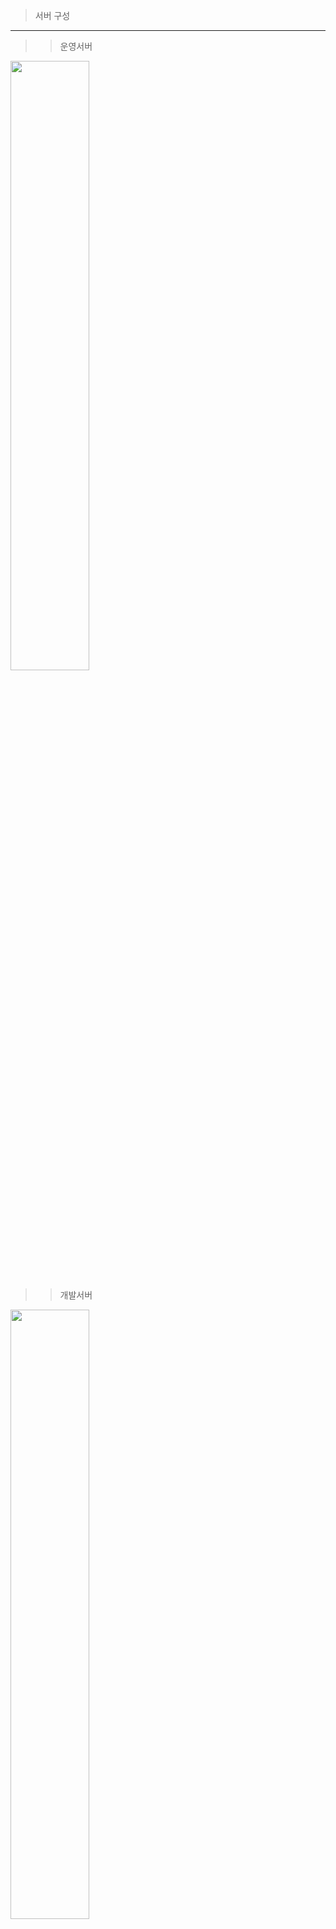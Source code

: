 >서버 구성
---
>> 운영서버

<img src="./img/운영서버구성.png" width="50%" height="50%"/>

>> 개발서버

<img src="./img/개발서버구성.png" width="50%" height="50%"/>


>로그인처리
---
>> DB 확인 -> SSO 초기화/인증 -> 세션에 komsaUserVo 형태로 데이터를 넣음
>> 인증 확인은 세션에서 확인
```java
//helper 호출
KomsaUserVO komsaUserVO = (KomsaUserVO) KomsaUserHelper.getAuthenticatedUser();
```
```java
//helper 내부
public static Object getAuthenticatedUser() {
    if (cmnComUserService.getAuthenticatedUser() == null) {
        return new KomsaUserVO();
    }
    return cmnComUserService.getAuthenticatedUser();
}
```
```java
//세션 확인
public Object getAuthenticatedUser() {
    return RequestContextHolder.getRequestAttributes().getAttribute("komsaUserVO", RequestAttributes.SCOPE_SESSION);
}
```
>화면구성
---
>> 메인
>>> 메인메뉴 목록 : 메인메뉴 클릭 시 각 항목에 맞는 페이지로 이동
>>> 포틀릿 : ajax를 통해 데이터를 불러옴
>>> 숨은화면 : SSO 세션 갱신 및 activex 호출을 위한 화면 

<img src="./img/메인화면.png" width="50%" height="50%"/>



>> 메뉴 화면 공통
>>> 상단메뉴 : 홈, 메인메뉴 이동, sms전송등의 메뉴 구성
>>> 서브메뉴 : 서브메뉴 이동
>>> 좌측메뉴 : 서브메뉴 하위항목 구성
>>> 탭 영역 : 각 화면은 탭(tabObject)으로 분리되어있으며 이동이 가능
```js
//tabobject 구조체
tabObject:function(objStr){
    var tabObjStr = $(__activeTabObj).data("tabPageObject");
    var tabObjStrList = [];
    var objStrList = [];
    if(this.isEmpty(tabObjStr)){
        tabObjStr = "";
    }
    if(this.isNotEmpty(tabObjStr)){
        tabObjStrList = tabObjStr.split(",");
    }
    if(this.isNotEmpty(objStr)){
        objStrList = objStr.split(",");
    }
    $.each(objStrList,function(idx,pPbjStr){
        if(tabObjStrList.indexOf(pPbjStr) == -1 && !komsaUtil.isEmpty(pPbjStr)){
            tabObjStrList.push(pPbjStr);
        }
    });
    $(__activeTabObj).data("tabPageObject",tabObjStrList.join());
}
```
```js
//화면의 요소 탐색 시 __activeTabObj로 구분
$("#rndBbiBsnsInfoListSDate", __activeTabObj).val();
```
>>> 화면 : 작업할 내용이 구성되어있는 화면

<img src="./img/메뉴화면 공통.png" width="50%" height="50%"/>

>선박검사 처리 로직
---
>> 화면 공통(검색, DB처리)
>>> form 내부의 파라미터들을 serializeObject() 함수를 통해 전달
>>> serializeObject() 함수로 파라마터의 내용은 name로 구분
>>>> param.'name' = value;
>>> 파라미터가 잔존해야하는 경우 model -> \<input type="hidden"> 에 값 삽입
```js
var param = $("form[name='searchForm']",__activeTabObj).serializeObject();
```
>> 선박검사 프로세스

<img src="./img/선박검사 프로세스.png" width="50%" height="50%"/>


>전자결재 연동
---
>> 그룹웨어
>>> 기본 프로세스는 표준과 동일
>>> ezApprovalSHIPDAO.getConnDataList(pMap) 함수 통한 추가 파라미터를 별도의 mapper로 DB에서 가져옴
>>> 한글 양식의 필드는 그룹웨어의 별도 테이블로 연동
>>> end시점 연동은 선박검사쪽 페이지 호출 로 처리
```java
resultList = ezApprovalSHIPDAO.getConnDataList(pMap);
```
```java
@SuppressWarnings("unchecked")
public List<Map<String, Object>> getConnDataList(Map<String, Object> map) throws Exception {    
    String sqlMapId = "ezSHIP." + map.get("formCd");
    return sqlMapClient.queryForList(sqlMapId, map);
}
```
>> 선박검사
>>> 초기 그룹웨어 호출 시 선박검사 DB에 insert
>>> 그룹웨어 결재 완료시점에 선박검사 페이지 호출 시 데이터 업데이트 및 트리거로 선박검사 테이블 데이터 업데이트



>외부 솔루션
---
>> SSO
>>> komsain, 그룹웨어, ERP, E감사, CBTES SSO 연동
>>> 로그인 시 SSO 연동
```java
//SSO 인증처리
KomsaCommUtil.initSSO(req, res, redirectUrl);		
```
```java
//SSO 초기화
public static String initSSO(HttpServletRequest req, HttpServletResponse res, String url) {
		// 임시 SSO
		SSORspData rspData = null;
		SSOService ssoService = SSOService.getInstance();
		rspData = ssoService.ssoGetLoginData(req);	
```

>>> filter에서 SSO 인증 확인 및 예외처리

```java
@Override
public void doFilter(ServletRequest request, ServletResponse response, FilterChain chain) throws IOException, ServletException {
    HttpServletRequest hRequest = (HttpServletRequest) request;
    HttpServletResponse hResponse = (HttpServletResponse) response;

    String userWhere = hRequest.getRequestURI().substring(hRequest.getContextPath().length());
    String servletPath = hRequest.getServletPath();
    
    //필터로 SSO 인증 예외처리
    if (checkSessionIgnoreUrl(servletPath)) {
        chain.doFilter(request, response);
        return;
    }
```


>> ozReport
>>> 선박검사 데이터 문서 조회, 또는 pdf 변환시 사용
>>> 문서 조회
>>>> oz서버의 뷰어 페이지 호출

>>> pdf 변환
>>>> oz서버의 스케줄러 호출 페이지 호출
        
>> DAMO
>>> 개인정보 DB암호화
>>> DAMO 패키지로 함수 구성

<img src="./img/damo 처리.png" width="80%" height="80%"/>
    
>> rMatechart
>>> 운항관리, 통계 등에 사용
>> SMS
>>> LGU+ 에서 제공하는 에이전트를 사용하며 DB INSERT 시 자동 발송

>> itextpdf
>>> 기사란 html -> pdf 변환시 사용
```java
public String createTextToPdf(String path, String content, String fontPath) {
    File file = new File(path);
    Document document = null;
    try {
        file.getParentFile().mkdirs();
        PdfWriter writer = new PdfWriter(path);
        PdfDocument pdf = new PdfDocument(writer);
        document = new Document(pdf);
        PdfFont pdfFont = PdfFontFactory.createFont(fontPath);
        document.add(new Paragraph(content).setFont(pdfFont));
    }catch(Exception e) {
        e.printStackTrace();
    }finally {
        if(document!=null) {
            document.close();
        }
    }
    if(file.exists()) {
        // 생성된 파일이 존재 할 경우, full 경로
        return file.toString();
    }else {
        // 파일이 존재하지 않을 경우, 공백
        return "";
    }
}
```


>기타 작업내용
>> 배치 구동 방식
>>> CmnComBatchServiceImpl.java 에서 DB에 저장되어있는 배치 정보 줄러온 후
>>> KomsaBatchExecutor.java 에서 배치 서비스 실행

>>> context-scheduler.xml
```xml
<!-- BATCH PLAN TRG START -->
<bean id="komsaBatchPlanTrg" class="org.springframework.scheduling.quartz.CronTriggerFactoryBean"
        p:jobDetail-ref="komsaBatchPlanJob" p:startDelay="1000">
    <property name="cronExpression" value="0 0/1 * * * ?"/>
    <property name="group" value="system"/>
</bean>
<!-- BATCH PLAN JOB START -->
<bean name="komsaBatchPlanJob" class="org.springframework.scheduling.quartz.JobDetailFactoryBean">
    <property name="jobClass" value="kr.or.komsa.cmn.batch.KomsaBatchPlanJob"/>
    <property name="group" value="system"/>
</bean>
```
>>> KomsaBatchPlanJob.java
```java
protected void executeInternal(JobExecutionContext jobexecutioncontext) throws JobExecutionException {    
    //필수 선언 DI Autowired
    SpringBeanAutowiringSupport.processInjectionBasedOnCurrentContext(this);
    CmnComBatchService batch = (CmnComBatchService) appContext.getBean("cmnComBatchService");
```
>>> CmnComBatchServiceImpl.java
```java
public void reloadBatchService() throws SchedulerException, ParseException {
    try {
        List<EgovMap> batchList = cmnComCommMapper.selectBatchList();
        for (EgovMap batchInfo : batchList) {
            try {
                String batchSeqNo = (String) batchInfo.get("batSn");
                reloadBatchJob(batchSeqNo.toString(),(String)batchInfo.get("batSvcNm"),(String)batchInfo.get("batSeCd"),(String)batchInfo.get("excnTimeCn"));
```
```java
private void reloadBatchJob(String batSn,String batSvcNm, String batSeCd, String excnTimeCn) throws ParseException, SchedulerException {
    JobDataMap paramMap = new JobDataMap();
    paramMap.put("batSn",batSn);
    paramMap.put("batSvcNm",batSvcNm);
    JobDetailFactoryBean jobDetail = new JobDetailFactoryBean();
    jobDetail.setJobClass(KomsaBatchExecutor.class);
    jobDetail.setName(batSvcNm);
    jobDetail.setGroup(batSeCd);
    jobDetail.setDurability(true);
    jobDetail.setJobDataMap(paramMap);
    jobDetail.afterPropertiesSet();

    // create CRON Trigger
    CronTriggerFactoryBean trigger = new CronTriggerFactoryBean();
    trigger.setBeanName(batSvcNm+"Cron");
    trigger.setGroup(batSeCd);
    trigger.setJobDetail(jobDetail.getObject());
    trigger.setCronExpression(excnTimeCn);
    trigger.afterPropertiesSet();

    komsaBatchScheduler.getScheduler().deleteJob(new JobKey(batSvcNm,batSeCd));
    komsaBatchScheduler.getScheduler().scheduleJob(jobDetail.getObject(), trigger.getObject());
}
```
>>> KomsaBatchExecutor.java
```java
@SuppressWarnings("rawtypes")
@Override
protected void executeInternal(JobExecutionContext jobexecutioncontext) throws JobExecutionException {
    if("".equals(batSn) || batSn == null)
    {
        return;
    }
    //필수 선언 DI Autowired
    SpringBeanAutowiringSupport.processInjectionBasedOnCurrentContext(this);
    String executeDt = KomsaCommUtil.getCurrentDate("yyyyMMdd");
    String logSn = KomsaCommUtil.getCurrentDate("yyyyMMddHHmmssSSS");
    //배치로그 키 중복 오류 해결 (Soonwoo Choi)
    logSn = executeDt+Long.toHexString(Long.parseLong(String.valueOf(System.nanoTime())));
    Map<String,String> paramMap = new HashMap<String,String>();
    paramMap.put("logSn", logSn);
    paramMap.put("excnDt", executeDt);
    paramMap.put("batSvcNm", batSvcNm);
    paramMap.put("batSn", batSn);
    paramMap.put("errYn", "N");
    paramMap.put("errCn", "");
    paramMap.put("reExcnYn", "N");
    try {
        cmnComCommService.startBatchLog(paramMap);
        KomsaCommBatch batchJob = (KomsaCommBatch) appContext.getBean(batSvcNm);
        batchJob.setExecuteDt(executeDt);
        batchJob.executeBatch();
```


>> 로깅처리
>>> 전자정부프레임워크의 로깅방식 처리
>>> context-datasource.xml
```xml
<bean id="komsaDS" class="net.sf.log4jdbc.Log4jdbcProxyDataSource">
    <constructor-arg ref="komsaDataSource" />
    <property name="logFormatter">
        <bean class="net.sf.log4jdbc.tools.Log4JdbcCustomFormatter">
            <property name="loggingType" value="MULTI_LINE" />
            <property name="sqlPrefix" value="SQL : " />
        </bean>
    </property>
</bean>
```
>>> log4j2.xml
```xml
<Logger name="jdbc.sqlonly" level="DEBUG" />
```


>> 도로명주소
>>> 사용자 생성 시 주소검색
>>> juso.go.kr에서 API 다운, java에서 api 호출
```java
String jsonString = "";
String readData = "";
try {
    URL obj = new URL(jusoUrl + "?confmKey="+ jusoConfmKey + "&keyword=" + keyword + "&resultType=json" + (("".equals(pageIndex)) ? "" : "&currentPage=" + pageIndex)); // 호출할 url
    HttpURLConnection con = (HttpURLConnection)obj.openConnection();
    con.setRequestMethod("GET");
    ObjectMapper mapper = new ObjectMapper();
    in = new BufferedReader(new InputStreamReader(con.getInputStream(), "UTF-8"));
    String line;
    while((line = in.readLine()) != null) {
        // response를 차례대로 출력
        readData = line;
        mapper.getSerializerProvider().setNullValueSerializer(new NullToEmptyStringSerializer());
        jsonString = mapper.writeValueAsString(line);
    }
} catch(IOException e) {
    log.error("Exception" + e);
} catch(Exception e) {
    log.error("Exception" + e);
}
finally {
    if(in != null) try {
        in.close();
    } catch(IOException e) {
        log.error("Exception" + e);
    }
}
```

>> pdf 뷰어
>>> 트리 : zTree
```js
shiLyrEdmsDmsTreeViewLayer.treeView = function(param){
	komsaUtil.ajax({
		_url: __contextRoot + "/shi/dms/shiEdmsDmsTreeView.do",
		_data: JSON.parse(param),
		_success: function(data){
			/* 트리 목록 JSON */
			shiLyrEdmsDmsTreeViewLayer.viewerTreeList = JSON.parse(data.viewerTreeList);
			// 탭 페이지 닫을시 삭제 객체
			komsaUtil.tabObject("shiLyrEdmsDmsTreeViewLayer");
			shiLyrEdmsDmsTreeViewLayer.zTreeObj = $.fn.zTree.init($("#viewerTreeDiv"),shiLyrEdmsDmsTreeViewLayer.treeSetting,
				shiLyrEdmsDmsTreeViewLayer.viewerTreeList);

			shiLyrEdmsDmsTreeViewLayer.zTreeObj.expandAll(true);
			var nodes = shiLyrEdmsDmsTreeViewLayer.zTreeObj.getNodes();
			currPageId = null;
			if(nodes.length > 0){
				shiLyrEdmsDmsTreeViewLayer.selectFirstNode(nodes);
			}
		}
	});
};
```
>>> pdf 조회 : pdf.js 사용
```js
PDFJS.GlobalWorkerOptions.workerSrc = __contextRoot + "/js/common/pdfjs-2.4.456-es5-dist/build/pdf.worker.js";
if(loadingTask != undefined){
    loadingTask.destroy();
}
loadingTask = PDFJS.getDocument(__contextRoot + doPath + "?pageId=" + pageId + "&&ext=" + ext);
pdfDoc = null, pageNum = 1, pageRendering = false, pageNumPending = null, scale = 1, gcanvas = null, gctx = null;
```

>> tiles
>>> 모바일 선박검사에서 사용
>>> pom.xml
```xml
<dependency>
    <groupId>org.apache.tiles</groupId>
    <artifactId>tiles-core</artifactId>
    <version>3.0.8</version>
</dependency>

<dependency>
    <groupId>org.apache.tiles</groupId>
    <artifactId>tiles-api</artifactId>
    <version>3.0.8</version>
</dependency>

<dependency>
    <groupId>org.apache.tiles</groupId>
    <artifactId>tiles-servlet</artifactId>
    <version>3.0.8</version>
</dependency>

<dependency>
    <groupId>org.apache.tiles</groupId>
    <artifactId>tiles-jsp</artifactId>
    <version>3.0.8</version>
</dependency>
```
>>> dispatcher-servlet.xml
```xml
<!-- Tiles Configurer -->
<bean id="tilesConfigurer" class="org.springframework.web.servlet.view.tiles3.TilesConfigurer">
    <property name="definitions">
        <list>
            <value>/WEB-INF/config/egovframework/tiles/cmn-tiles.xml</value>
            <value>/WEB-INF/config/egovframework/tiles/dsa-tiles.xml</value>
            <value>/WEB-INF/config/egovframework/tiles/kps-tiles.xml</value>
            <value>/WEB-INF/config/egovframework/tiles/mob-tiles.xml</value>
            <value>/WEB-INF/config/egovframework/tiles/pss-tiles.xml</value>
            <value>/WEB-INF/config/egovframework/tiles/req-tiles.xml</value>
            <value>/WEB-INF/config/egovframework/tiles/rnd-tiles.xml</value>
        </list>
    </property>
</bean>
```
>>> cmn-tiles.xml
```xml
<tiles-definitions>
	<definition name="cmnBase" template="/WEB-INF/jsp/cmn/com/cmnLayout.jsp">
		<put-attribute name="header" value="/WEB-INF/jsp/cmn/com/cmnHeader.jsp" />
		<put-attribute name="left" value="/WEB-INF/jsp/cmn/com/cmnLeft.jsp" />
		<put-attribute name="footer" value="/WEB-INF/jsp/cmn/com/cmnFooter.jsp" />
	</definition>
	<definition name="/cmn/*/*.tiles" extends="cmnBase">
		<put-attribute name="content" value="/WEB-INF/jsp/cmn/{1}/{2}.jsp" />
	</definition>	
</tiles-definitions>
```

>>> cmnLayout.jsp
```html
<!DOCTYPE html>
<html lang="ko">
<head>
	<jsp:include page="/WEB-INF/jsp/cmn/ex/cmnExCommHeader.jsp" />
	<link rel="stylesheet" href="/css/sub.css">
	<link rel="stylesheet" href="/css/cmn_board.css">
	<script type="text/javascript" src="/js/sub.js"></script>
</head>
<body>
	<header>
		<tiles:insertAttribute name="header" />
	</header>
	<tiles:insertAttribute name="content" />
	
	<tiles:insertAttribute name="footer" />
</body>
</html>
```